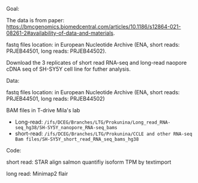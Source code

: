 Goal:

The data is from paper: https://bmcgenomics.biomedcentral.com/articles/10.1186/s12864-021-08261-2#availability-of-data-and-materials.

fastq files location: in European Nucleotide Archive (ENA, short reads: PRJEB44501, long reads: PRJEB44502).

Download the 3 replicates of short read RNA-seq and long-read naopore cDNA seq of SH-SY5Y cell line for futher analysis.

Data:

fastq files location: in European Nucleotide Archive (ENA, short reads: PRJEB44501, long reads: PRJEB44502)

BAM files in T-drive Mila's lab
  - Long-read: `/ifs/DCEG/Branches/LTG/Prokunina/Long_read_RNA-seq_hg38/SH-SY5Y_nanopore_RNA-seq_bams`
  - short-read: `/ifs/DCEG/Branches/LTG/Prokunina/CCLE and other RNA-seq Bam files/SH-SY5Y_short_read_RNA_seq_bams_hg38`


Code:

short read:
  STAR align 
  salmon quantifiy isoform TPM by textimport

long read:
  Minimap2
  flair 
